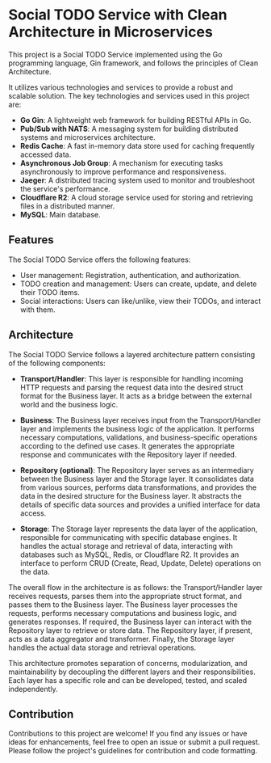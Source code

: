 # Social TODO Service with Clean Architecture in Microservices

This project is a Social TODO Service implemented using the Go programming language, Gin framework, and follows the principles of Clean Architecture. 

It utilizes various technologies and services to provide a robust and scalable solution. The key technologies and services used in this project are:

- **Go Gin**: A lightweight web framework for building RESTful APIs in Go.
- **Pub/Sub with NATS**: A messaging system for building distributed systems and microservices architecture.
- **Redis Cache**: A fast in-memory data store used for caching frequently accessed data.
- **Asynchronous Job Group**: A mechanism for executing tasks asynchronously to improve performance and responsiveness.
- **Jaeger**: A distributed tracing system used to monitor and troubleshoot the service's performance.
- **Cloudflare R2**: A cloud storage service used for storing and retrieving files in a distributed manner.
- **MySQL**: Main database.

## Features

The Social TODO Service offers the following features:

- User management: Registration, authentication, and authorization.
- TODO creation and management: Users can create, update, and delete their TODO items.
- Social interactions: Users can like/unlike, view their TODOs, and interact with them.

## Architecture

The Social TODO Service follows a layered architecture pattern consisting of the following components:

- **Transport/Handler**: This layer is responsible for handling incoming HTTP requests and parsing the request data into the desired struct format for the Business layer. It acts as a bridge between the external world and the business logic.

- **Business**: The Business layer receives input from the Transport/Handler layer and implements the business logic of the application. It performs necessary computations, validations, and business-specific operations according to the defined use cases. It generates the appropriate response and communicates with the Repository layer if needed.

- **Repository (optional)**: The Repository layer serves as an intermediary between the Business layer and the Storage layer. It consolidates data from various sources, performs data transformations, and provides the data in the desired structure for the Business layer. It abstracts the details of specific data sources and provides a unified interface for data access.

- **Storage**: The Storage layer represents the data layer of the application, responsible for communicating with specific database engines. It handles the actual storage and retrieval of data, interacting with databases such as MySQL, Redis, or Cloudflare R2. It provides an interface to perform CRUD (Create, Read, Update, Delete) operations on the data.

The overall flow in the architecture is as follows: 
the Transport/Handler layer receives requests, parses them into the appropriate struct format, and passes them to the Business layer. The Business layer processes the requests, performs necessary computations and business logic, and generates responses. If required, the Business layer can interact with the Repository layer to retrieve or store data. The Repository layer, if present, acts as a data aggregator and transformer. Finally, the Storage layer handles the actual data storage and retrieval operations.

This architecture promotes separation of concerns, modularization, and maintainability by decoupling the different layers and their responsibilities. Each layer has a specific role and can be developed, tested, and scaled independently.

## Contribution

Contributions to this project are welcome! If you find any issues or have ideas for enhancements, feel free to open an issue or submit a pull request. Please follow the project's guidelines for contribution and code formatting.
